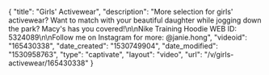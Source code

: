 {
    "title": "Girls' Activewear",
    "description": "More selection for girls' activewear? Want to match with your beautiful daughter while jogging down the park? Macy's has you covered!\n\nNike Training Hoodie WEB ID: 5324089\n\nFollow me on Instagram for more: @janie.hong",
    "videoid": "165430338",
    "date_created": "1530749904",
    "date_modified": "1530958763",
    "type": "captivate",
    "layout": "video",
    "url": "\/v\/girls-activewear\/165430338"
}